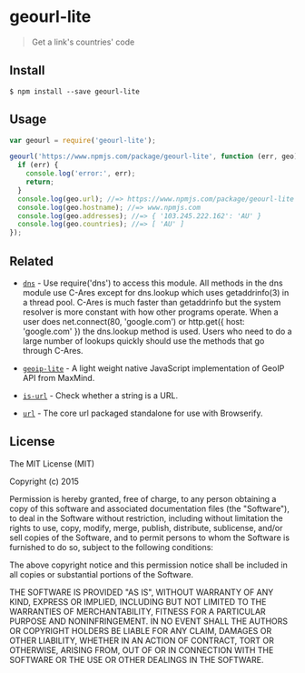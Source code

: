 # geourl-lite

> Get a link's countries' code

## Install

```
$ npm install --save geourl-lite
```


## Usage

```js
var geourl = require('geourl-lite');

geourl('https://www.npmjs.com/package/geourl-lite', function (err, geo) {
  if (err) {
    console.log('error:', err);
    return;
  }
  console.log(geo.url); //=> https://www.npmjs.com/package/geourl-lite
  console.log(geo.hostname); //=> www.npmjs.com
  console.log(geo.addresses); //=> { '103.245.222.162': 'AU' }
  console.log(geo.countries); //=> [ 'AU' ]
});
```


## Related

- [`dns`](https://millermedeiros.github.io/mdoc/examples/node_api/doc/dns.html) - Use require('dns') to access this module. All methods in the dns module use C-Ares except for dns.lookup which uses getaddrinfo(3) in a thread pool. C-Ares is much faster than getaddrinfo but the system resolver is more constant with how other programs operate. When a user does net.connect(80, 'google.com') or http.get({ host: 'google.com' }) the dns.lookup method is used. Users who need to do a large number of lookups quickly should use the methods that go through C-Ares.

- [`geoip-lite`](https://www.npmjs.com/package/geoip-lite) - A light weight native JavaScript implementation of GeoIP API from MaxMind.
- [`is-url`](https://www.npmjs.com/package/is-url) - Check whether a string is a URL.
- [`url`](https://www.npmjs.com/package/url) - The core url packaged standalone for use with Browserify.


## License

The MIT License (MIT)

Copyright (c) 2015 

Permission is hereby granted, free of charge, to any person obtaining a copy
of this software and associated documentation files (the "Software"), to deal
in the Software without restriction, including without limitation the rights
to use, copy, modify, merge, publish, distribute, sublicense, and/or sell
copies of the Software, and to permit persons to whom the Software is
furnished to do so, subject to the following conditions:

The above copyright notice and this permission notice shall be included in all
copies or substantial portions of the Software.

THE SOFTWARE IS PROVIDED "AS IS", WITHOUT WARRANTY OF ANY KIND, EXPRESS OR
IMPLIED, INCLUDING BUT NOT LIMITED TO THE WARRANTIES OF MERCHANTABILITY,
FITNESS FOR A PARTICULAR PURPOSE AND NONINFRINGEMENT. IN NO EVENT SHALL THE
AUTHORS OR COPYRIGHT HOLDERS BE LIABLE FOR ANY CLAIM, DAMAGES OR OTHER
LIABILITY, WHETHER IN AN ACTION OF CONTRACT, TORT OR OTHERWISE, ARISING FROM,
OUT OF OR IN CONNECTION WITH THE SOFTWARE OR THE USE OR OTHER DEALINGS IN THE
SOFTWARE.